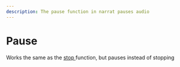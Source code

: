 ```yaml
---
description: The pause function in narrat pauses audio
---
```


# Pause

Works the same as the [stop ](stop.md)function, but pauses instead of stopping
